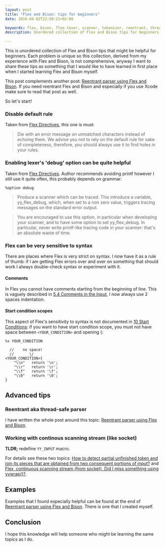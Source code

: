 ```yaml
---
layout: post
title: "Flex and Bison: tips for beginners"
date: 2016-04-02T22:50:21+02:00

keywords: flex, bison, flex-lexer, scanner, tokenizer, reentrant, thread-safe, xcode
description: Unordered collection of Flex and Bison tips for beginners. 

---
```


This is unordered collection of Flex and Bison tips that might be helpful for beginners. Each problem is unique so this collection, derived from my experience with Flex and Bison, is not comprehensive, anyway I want to share these tips as something that I would like to have learned in first place when I started learning Flex and Bison myself.

This post complements another post: [Reentrant parser using Flex and Bison](/2016/03/29/reentrant-parser-using-flex-and-bison.html). If you need reentrant Flex and Bison and especially if you use Xcode make sure to read that post as well.

So let's start!

### Disable default rule

Taken from [Flex Directives](http://people.cs.aau.dk/~marius/sw/flex/Flex-Directives.html), this one is must:

> Die with an error message on unmatched characters instead of echoing them. We advise you not to rely on the default rule for sake of completeness, therefore, you should always use it to find holes in your rules. 
   
### Enabling lexer's 'debug' option can be quite helpful

Taken from [Flex Directives](http://people.cs.aau.dk/~marius/sw/flex/Flex-Directives.html). Author recommends avoiding printf however I still use it quite often, this probably depends on grammar:

`%option debug`

> Produce a scanner which can be traced. This introduce a variable, yy_flex_debug, which, when set to a non zero value, triggers tracing messages on the standard error output.

> You are encouraged to use this option, in particular when developing your scanner, and to have some option to set yy_flex_debug. In particular, never write printf-like tracing code in your scanner: that's an absolute waste of time. 

### Flex can be very sensitive to syntax

There are places where Flex is very strict on syntax. I now have it as a rule of thumb: if I am getting Flex errors over and over on something that should work I always double-check syntax or experiment with it.

#### Comments

In Flex you cannot have comments starting from the beginning of line. This is vaguely described in [5.4 Comments in the Input](http://flex.sourceforge.net/manual/Comments-in-the-Input.html), I now always use 2 spaces indentation.

#### Start condition scopes

This aspect of Flex's sensitivity to syntax is not documented in [10 Start Conditions](http://flex.sourceforge.net/manual/Start-Conditions.html): if you want to have start condition scope, you must not have space between `<YOUR_CONDITION>` and opening {:

    %x YOUR_CONDITION

      //    no space!
      //       \/
    <YOUR_CONDITION>{
        "\\n"   return '\n';
        "\\r"   return '\r';
        "\\f"   return '\f';
        "\\0"   return '\0';
    }

## Advanced tips

### Reentrant aka thread-safe parser

I have written the whole post around this topic: [Reentrant parser using Flex and Bison](http://stanislaw.github.io/2016/03/29/reentrant-parser-using-flex-and-bison.html). 

### Working with continous scanning stream (like socket)

**TLDR;** redefine `YY_INPUT` macro. 

For details see these two topics: [How to detect partial unfinished token and join its pieces that are obtained from two consequent portions of input?](http://stackoverflow.com/questions/36242886/how-to-detect-partial-unfinished-token-and-join-its-pieces-that-are-obtained-fro?lq=1) and [Flex, continuous scanning stream (from socket). Did I miss something using yywrap()?](http://stackoverflow.com/questions/23979378/flex-continuous-scanning-stream-from-socket-did-i-miss-something-using-yywra?lq=1).

## Examples

Examples that I found especially helpful can be found at the end of [Reentrant parser using Flex and Bison](http://stanislaw.github.io/2016/03/29/reentrant-parser-using-flex-and-bison.html). There is one that I created myself.

## Conclusion

I hope this knowledge will help someone who might be learning the same topics as I do.

